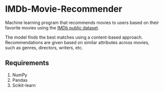 # IMDb-Movie-Recommender
Machine learning program that recommends movies to users based on their favorite movies using the [IMDb public dataset](https://www.imdb.com/interfaces/).

The model finds the best matches using a content-based approach. Recommendations are given based on similar attributes across movies, such as genres, directors, writers, etc.

## Requirements
1. NumPy
2. Pandas
3. Scikit-learn
